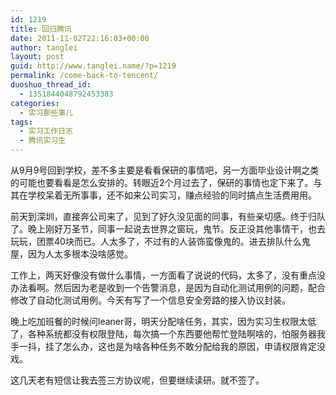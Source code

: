 ```yaml
---
id: 1219
title: 回归腾讯
date: 2011-11-02T22:16:03+00:00
author: tanglei
layout: post
guid: http://www.tanglei.name/?p=1219
permalink: /come-back-to-tencent/
duoshuo_thread_id:
  - 1351844048792453383
categories:
  - 实习那些事儿
tags:
  - 实习工作日志
  - 腾讯实习生
---
```

<p align="left">
  从9月9号回到学校，差不多主要是看看保研的事情吧，另一方面毕业设计啊之类的可能也要看看是怎么安排的。转眼近2个月过去了，保研的事情也定下来了。与其在学校呆着无所事事，还不如来公司实习，赚点经验的同时搞点生活费用用。
</p>

<p align="left">
  前天到深圳，直接奔公司来了，见到了好久没见面的同事，有些亲切感。终于归队了。晚上刚好万圣节，同事一起说去世界之窗玩，鬼节。反正没其他事情干，也去玩玩，团票40块而已。人太多了，不过有的人装饰蛮像鬼的。进去排队什么鬼屋，因为人太多根本没啥感觉。
</p>

<p align="left">
  工作上，两天好像没有做什么事情，一方面看了说说的代码，太多了，没有重点没办法看啊。然后因为老是收到一个告警消息，是因为自动化测试用例的问题，配合修改了自动化测试用例。今天有写了一个信息安全旁路的接入协议封装。
</p>

<p align="left">
  晚上吃加班餐的时候问leaner哥，明天分配啥任务，其实，因为实习生权限太低了，各种系统都没有权限登陆，每次搞一个东西要他帮忙登陆啊啥的，怕服务器我手一抖，挂了怎么办，这也是为啥各种任务不敢分配给我的原因，申请权限肯定没戏。
</p>

<p align="left">
  这几天老有短信让我去签三方协议呢，但要继续读研。就不签了。
</p>